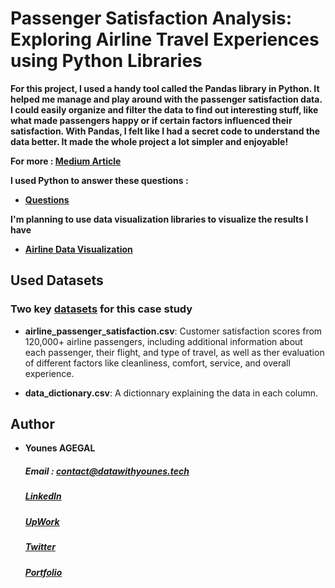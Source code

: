 # Passenger Satisfaction Analysis: Exploring Airline Travel Experiences using Python Libraries

<strong>For this project, I used a handy tool called the Pandas library in Python. It helped me manage and play around with the passenger satisfaction data. I could easily organize and filter the data to find out interesting stuff, like what made passengers happy or if certain factors influenced their satisfaction. 
With Pandas, I felt like I had a secret code to understand the data better. It made the whole project a lot simpler and enjoyable!

For more : [Medium Article](https://datawithyounes.medium.com/passenger-satisfaction-analysis-exploring-airline-travel-experiences-using-python-libraries-115eae77cfb9)

I used Python to answer these questions :

- [Questions](https://github.com/datawithyounes/airline_python_exploratory_data_analysis/tree/main/questionnaire)
  
I'm planning to use data visualization libraries to visualize the results I have
- [Airline Data Visualization ]() </strong>


## Used Datasets

 ### Two key [datasets](https://github.com/datawithyounes/airline_python_exploratory_data_analysis/tree/main/csv) for this case study

- <strong>airline_passenger_satisfaction.csv</strong>: Customer satisfaction scores from 120,000+ airline passengers, including additional information about each passenger, their flight, and type of travel, as well as ther evaluation of different factors like cleanliness, comfort, service, and overall experience.

- <strong>data_dictionary.csv</strong>: A dictionnary explaining the data in each column.




## Author

  - **Younes AGEGAL**
       ##### Email : contact@datawithyounes.tech
       ##### [LinkedIn](https://www.linkedin.com/in/younesagegal/)
       ##### [UpWork](https://www.upwork.com/freelancers/younesa11)
       ##### [Twitter](https://twitter.com/datawithyounes)
       ##### [Portfolio](https://datawithyounes.tech/)



